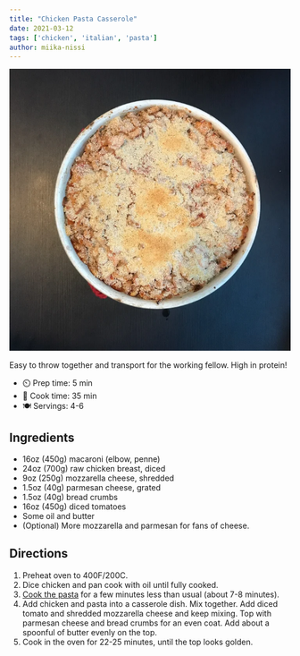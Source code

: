 ```yaml
---
title: "Chicken Pasta Casserole"
date: 2021-03-12
tags: ['chicken', 'italian', 'pasta']
author: miika-nissi
---
```


![Chicken Pasta Casserole](/static/pix/chicken-pasta-casserole.webp)

Easy to throw together and transport for the working fellow. High in protein!

- ⏲️ Prep time: 5 min
- 🍳 Cook time: 35 min
- 🍽️ Servings: 4-6

## Ingredients

- 16oz (450g) macaroni (elbow, penne)
- 24oz (700g) raw chicken breast, diced
- 9oz (250g) mozzarella cheese, shredded
- 1.5oz (40g) parmesan cheese, grated
- 1.5oz (40g) bread crumbs
- 16oz (450g) diced tomatoes
- Some oil and butter
- (Optional) More mozzarella and parmesan for fans of cheese.

## Directions

1. Preheat oven to 400F/200C.
2. Dice chicken and pan cook with oil until fully cooked.
3. [Cook the pasta](/pasta) for a few minutes less than usual (about 7-8 minutes).
4. Add chicken and pasta into a casserole dish. Mix together. Add diced tomato and shredded mozzarella cheese and keep mixing. Top with parmesan cheese and bread crumbs for an even coat. Add about a spoonful of butter evenly on the top.
5. Cook in the oven for 22-25 minutes, until the top looks golden.
